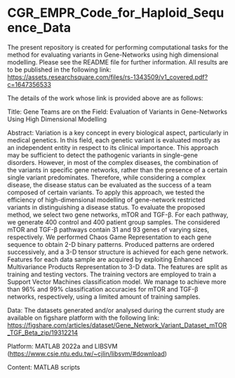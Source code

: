 # CGR_EMPR_Code_for_Haploid_Sequence_Data
The present repository is created for performing computational tasks for the method for evaluating variants in Gene-Networks using high dimensional modelling. Please see the README file for further information. All results are to be published in the following link: https://assets.researchsquare.com/files/rs-1343509/v1_covered.pdf?c=1647356533

The details of the work whose link is provided above are as follows:

Title: 
    Gene Teams are on the Field: Evaluation of Variants in Gene-Networks Using High Dimensional Modelling
  
Abstract:
    Variation is a key concept in every biological aspect, particularly in medical genetics. In this field, each genetic variant is evaluated mostly as an independent entity in respect to its clinical importance. This approach may be sufficient to detect the pathogenic variants in single-gene disorders. However, in most of the complex diseases, the combination of the variants in specific gene networks, rather than the presence of a certain single variant predominates. Therefore, while considering
a complex disease, the disease status can be evaluated as the success of a team composed of certain variants. To apply this approach, we tested the efficiency of high-dimensional modelling of gene-network restricted variants in distinguishing a disease status. To evaluate the proposed method, we select two gene networks, mTOR and TGF-β. For each pathway, we generate 400 control and 400 patient group samples. The considered mTOR and TGF-β pathways contain 31 and 93 genes of varying sizes, respectively. We performed Chaos Game Representation to each gene sequence to obtain 2-D binary patterns. Produced patterns are ordered successively, and a 3-D tensor structure is achieved for each gene network. Features for each data sample are acquired by exploiting Enhanced Multivariance Products Representation to 3-D data. The features are split as training and testing vectors. The training vectors are employed to train a Support Vector Machines classification model. We manage to achieve more than 96% and 99% classification accuracies for mTOR and TGF-β networks, respectively, using a limited amount of training samples.

Data:
    The datasets generated and/or analysed during the current study are available on figshare platform with the following link: https://figshare.com/articles/dataset/Gene_Network_Variant_Dataset_mTOR_TGF_Beta_zip/19312214
    
Platform:
    MATLAB 2022a and LIBSVM (https://www.csie.ntu.edu.tw/~cjlin/libsvm/#download)
    
Content:
    MATLAB scripts

